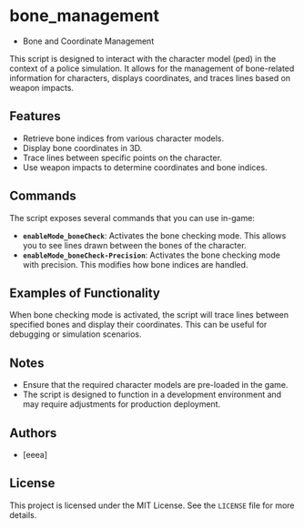 # bone_management

- Bone and Coordinate Management

This script is designed to interact with the character model (ped) in the context of a police simulation. It allows for the management of bone-related information for characters, displays coordinates, and traces lines based on weapon impacts.

## Features

- Retrieve bone indices from various character models.
- Display bone coordinates in 3D.
- Trace lines between specific points on the character.
- Use weapon impacts to determine coordinates and bone indices.

## Commands

The script exposes several commands that you can use in-game:

- **`enableMode_boneCheck`**: Activates the bone checking mode. This allows you to see lines drawn between the bones of the character.
- **`enableMode_boneCheck-Precision`**: Activates the bone checking mode with precision. This modifies how bone indices are handled.

## Examples of Functionality

When bone checking mode is activated, the script will trace lines between specified bones and display their coordinates. This can be useful for debugging or simulation scenarios.

## Notes

- Ensure that the required character models are pre-loaded in the game.
- The script is designed to function in a development environment and may require adjustments for production deployment.

## Authors

- [eeea]

## License

This project is licensed under the MIT License. See the `LICENSE` file for more details.
